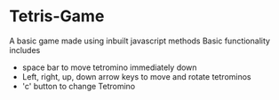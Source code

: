 # Tetris-Game
A basic game made using inbuilt javascript methods
Basic functionality includes
  - space bar to move tetromino immediately down
  - Left, right, up, down arrow keys to move and rotate tetrominos
  - 'c' button to change Tetromino
